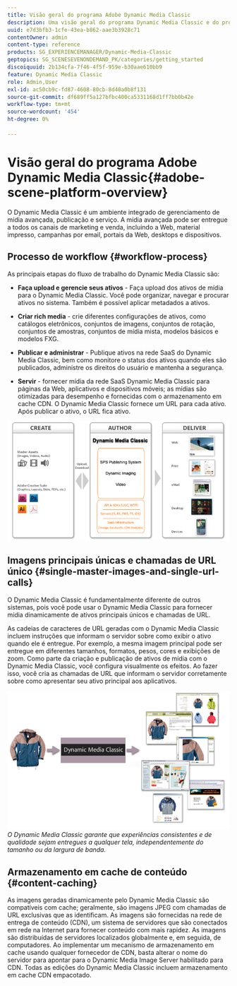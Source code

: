 ```yaml
---
title: Visão geral do programa Adobe Dynamic Media Classic
description: Uma visão geral do programa Dynamic Media Classic e do processo de fluxo de trabalho.
uuid: e7d3bfb3-1cfe-43ea-b862-aae3b3928c71
contentOwner: admin
content-type: reference
products: SG_EXPERIENCEMANAGER/Dynamic-Media-Classic
geptopics: SG_SCENESEVENONDEMAND_PK/categories/getting_started
discoiquuid: 2b134cfa-7f46-4f5f-959e-b30aae610bb9
feature: Dynamic Media Classic
role: Admin,User
exl-id: ac50cb9c-fd87-4608-80cb-8d40a0b8f131
source-git-commit: df689ff5a127bfbc400ca5331168d1ff7bb0b42e
workflow-type: tm+mt
source-wordcount: '454'
ht-degree: 0%

---
```


# Visão geral do programa Adobe Dynamic Media Classic{#adobe-scene-platform-overview}

O Dynamic Media Classic é um ambiente integrado de gerenciamento de mídia avançada, publicação e serviço. A mídia avançada pode ser entregue a todos os canais de marketing e venda, incluindo a Web, material impresso, campanhas por email, portais da Web, desktops e dispositivos.

## Processo de workflow {#workflow-process}

As principais etapas do fluxo de trabalho do Dynamic Media Classic são:

* **Faça upload e gerencie seus ativos**  - Faça upload dos ativos de mídia para o Dynamic Media Classic. Você pode organizar, navegar e procurar ativos no sistema. Também é possível aplicar metadados a ativos.

* **Criar rich media**  - crie diferentes configurações de ativos, como catálogos eletrônicos, conjuntos de imagens, conjuntos de rotação, conjuntos de amostras, conjuntos de mídia mista, modelos básicos e modelos FXG.

* **Publicar e administrar**  - Publique ativos na rede SaaS do Dynamic Media Classic, bem como monitore o status dos ativos quando eles são publicados, administre os direitos do usuário e mantenha a segurança.

* **Servir**  - fornecer mídia da rede SaaS Dynamic Media Classic para páginas da Web, aplicativos e dispositivos móveis; as mídias são otimizadas para desempenho e fornecidas com o armazenamento em cache CDN. O Dynamic Media Classic fornece um URL para cada ativo. Após publicar o ativo, o URL fica ativo.

![O processo de fluxo de trabalho do Dynamic Media Classic](/help/assets/gs_workflow.png)

## Imagens principais únicas e chamadas de URL único {#single-master-images-and-single-url-calls}

O Dynamic Media Classic é fundamentalmente diferente de outros sistemas, pois você pode usar o Dynamic Media Classic para fornecer mídia dinamicamente de ativos principais únicos e chamadas de URL.

As cadeias de caracteres de URL geradas com o Dynamic Media Classic incluem instruções que informam o servidor sobre como exibir o ativo quando ele é entregue. Por exemplo, a mesma imagem principal pode ser entregue em diferentes tamanhos, formatos, pesos, cores e exibições de zoom. Como parte da criação e publicação de ativos de mídia com o Dynamic Media Classic, você configura visualmente os efeitos. Ao fazer isso, você cria as chamadas de URL que informam o servidor corretamente sobre como apresentar seu ativo principal aos aplicativos.

![O Dynamic Media Classic pode fornecer a mesma imagem principal a diferentes mídias em diferentes tamanhos e formatos.](/help/assets/gs_dynamic_publishing.png)
*O Dynamic Media Classic garante que experiências consistentes e de qualidade sejam entregues a qualquer tela, independentemente do tamanho ou da largura de banda.*

## Armazenamento em cache de conteúdo {#content-caching}

As imagens geradas dinamicamente pelo Dynamic Media Classic são compatíveis com cache; geralmente, são imagens JPEG com chamadas de URL exclusivas que as identificam. As imagens são fornecidas na rede de entrega de conteúdo (CDN), um sistema de servidores que são conectados em rede na Internet para fornecer conteúdo com mais rapidez. As imagens são distribuídas de servidores localizados globalmente e, em seguida, de computadores. Ao implementar um mecanismo de armazenamento em cache usando qualquer fornecedor de CDN, basta alterar o nome do servidor para apontar para o Dynamic Media Image Server habilitado para CDN. Todas as edições do Dynamic Media Classic incluem armazenamento em cache CDN empacotado.
